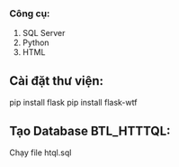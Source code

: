 ### Công cụ:
1. SQL Server
2. Python
3. HTML

## Cài đặt thư viện:
pip install flask
pip install flask-wtf

## Tạo Database BTL_HTTTQL:
Chạy file htql.sql
